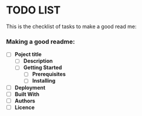 # TODO LIST
This is the checklist of tasks to make a good read me:

### Making a good readme:
- [ ] **Poject title**
  - [ ] **Description**
  - [ ] **Getting Started**
    - [ ] **Prerequisites**
    - [ ] **Installing**
- [ ] **Deployment**
- [ ] **Built With** 
- [ ] **Authors**
- [ ] **Licence**